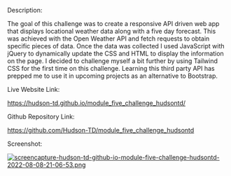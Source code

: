 Description:

The goal of this challenge was to create a responsive API driven web app that displays locational weather data along with a five day forecast. This was achieved with the Open Weather API and fetch requests to obtain specific pieces of data. Once the data was collected I used JavaScript with jQuery to dynamically update the CSS and HTML to display the information on the page. I decided to challenge myself a bit further by using Tailwind CSS for the first time on this challenge. Learning this third party API has prepped me to use it in upcoming projects as an alternative to Bootstrap.

Live Website Link:

https://hudson-td.github.io/module_five_challenge_hudsontd/

Github Repository Link:

https://github.com/Hudson-TD/module_five_challenge_hudsontd

Screenshot:

[![screencapture-hudson-td-github-io-module-five-challenge-hudsontd-2022-08-08-21-06-53.png](https://i.postimg.cc/Yqsr21Ss/screencapture-hudson-td-github-io-module-five-challenge-hudsontd-2022-08-08-21-06-53.png)](https://postimg.cc/xcLDtNMv)